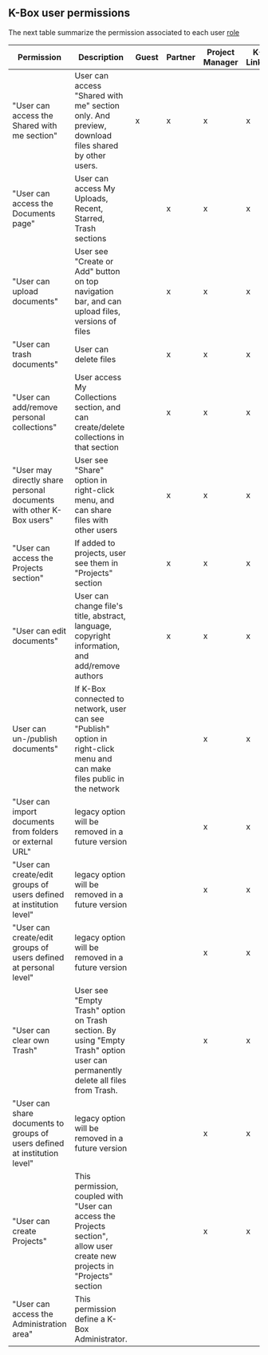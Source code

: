 ## K-Box user permissions

The next table summarize the permission associated to each user [role](./users.md)

| Permission | Description | Guest | Partner | Project Manager | K-Linker | K-Box Administrator | 
|------------|-------------|-------|---------|-----------------|-------|------|
|"User can access the Shared with me section" | User can access "Shared with me" section only. And preview, download files shared by other users. | x | x | x | x | x |
|"User can access the Documents page" | User can access My Uploads, Recent, Starred, Trash sections || x | x | x | x |
|"User can upload documents" | User see "Create or Add" button on top navigation bar, and can upload files, versions of files || x | x | x | x |
|"User can trash documents" | User can delete files || x | x | x | x |
|"User can add/remove personal collections" | User access My Collections section, and can create/delete collections in that section || x | x | x | x |
|"User may directly share personal documents with other K-Box users" | User see "Share" option in right-click menu, and can share files with other users || x | x | x | x |
|"User can access the Projects section" | If added to projects, user see them in "Projects" section || x | x | x | x |
|"User can edit documents" | User can change file's title, abstract, language, copyright information, and add/remove authors || x | x | x | x |
|User can un-/publish documents" | If K-Box connected to network, user can see "Publish" option in right-click menu and can make files public in the network ||| x | x | x |
|"User can import documents from folders or external URL"|legacy option will be removed in a future version ||| x | x | x |
|"User can create/edit groups of users defined at institution level"|legacy option will be removed in a future version ||| x | x | x |
|"User can create/edit groups of users defined at personal level"| legacy option will be removed in a future version ||| x | x | x | x |
|"User can clear own Trash" | User see "Empty Trash" option on Trash section. By using "Empty Trash" option user can permanently delete all files from Trash. ||| x | x | x |
|"User can share documents to groups of users defined at institution level"|legacy option will be removed in a future version ||| x | x | x |
|"User can create Projects" | This permission, coupled with "User can access the Projects section", allow user create new projects in "Projects" section ||| x | x | x |
|"User can access the Administration area" | This permission define a K-Box Administrator. ||||| x |
